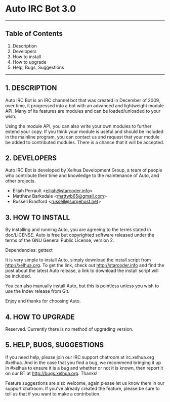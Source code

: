 Auto IRC Bot 3.0
============================================================
------------------------------------------------------------

## Table of Contents
1.   Description
2.   Developers
3.   How to install
4.   How to upgrade
5.   Help, Bugs, Suggestions

------------------------------------------------------------
## 1. DESCRIPTION

Auto IRC Bot is an IRC channel bot that was created in
December of 2009, over time, it progressed into a bot with an
advanced and lightweight module API. Many of its features
are modules and can be loaded/unloaded to your wish.

Using the module API, you can also write your own modules to
further extend your copy.  If you think your module is useful
and should be included in the mainline program, you can
contact us and request that your module be added to
contributed modules. There is a chance that it will be accepted.


## 2. DEVELOPERS

Auto IRC Bot is developed by Xelhua Development Group, a team
of people who contribute their time and knowledge to the
maintenance of Auto, and other projects.

+ Elijah Perrault &lt;elijah@starcoder.info&gt;
+ Matthew Barksdale &lt;mattwb65@gmail.com&gt;
+ Russell Bradford &lt;russell@surgehost.net&gt;


## 3. HOW TO INSTALL

By installing and running Auto, you are agreeing to the terms
stated in doc/LICENSE.  Auto is free but copyrighted software
released under the terms of the GNU General Public License,
version 2.

Dependencies: gettext

It is very simple to install Auto, simply download the install
script from http://xelhua.org. To get the link, check out
http://starcoder.info and find the post about the latest Auto
release, a link to download the install script will be included.

You can also manually install Auto, but this is pointless
unless you wish to use the Indev release from Git.

Enjoy and thanks for choosing Auto.


## 4. HOW TO UPGRADE

Reserved. Currently there is no method of upgrading version.


## 5. HELP, BUGS, SUGGESTIONS

If you need help, please join our IRC support chatroom at
irc.xelhua.org #xelhua.  And in the case that you find a bug,
we recommend bringing it up in #xelhua to ensure it is a bug
and whether or not it is known, then report it on our BT at
http://bugs.xelhua.org. Thanks!

Feature suggestions are also welcome, again please let us
know them in our support chatroom. If you've already created
the feature, please be sure to tell us that if you want to
make a contribution.

